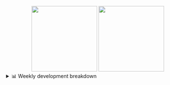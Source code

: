 <div align="center">
  <img height="180em" src="https://github-readme-stats-delta-three-96.vercel.app/api?username=Aucannot&theme=tokyonight&count_private=true&show_icons=true&include_all_commits=true&custom_title=GitHub_Stats"/>
  <img height="180em" src="https://github-readme-stats-delta-three-96.vercel.app/api/top-langs/?username=Aucannot&theme=tokyonight&layout=compact&hide=CMake,Makefile"/>
</div>

<details>
  <summary>📊 Weekly development breakdown</summary>
  
  <!--START_SECTION:waka-->

```txt
Python       9 hrs 19 mins   ███████████████████░░░░░░   75.69 %
C++          1 hr 13 mins    ██▒░░░░░░░░░░░░░░░░░░░░░░   09.96 %
YAML         1 hr 5 mins     ██▒░░░░░░░░░░░░░░░░░░░░░░   08.83 %
SSH Config   23 mins         ▓░░░░░░░░░░░░░░░░░░░░░░░░   03.25 %
Other        14 mins         ▓░░░░░░░░░░░░░░░░░░░░░░░░   02.00 %
```

<!--END_SECTION:waka-->
